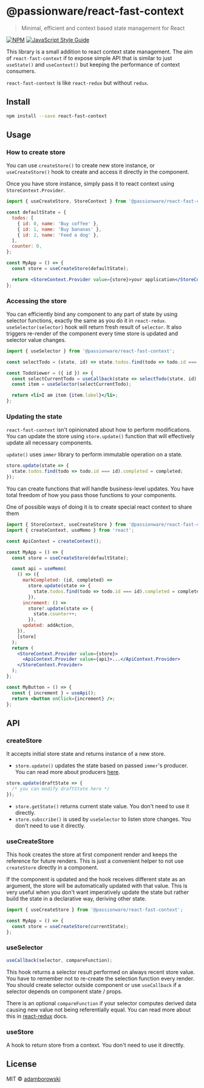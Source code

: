 # @passionware/react-fast-context

> Minimal, efficient and context based state management for React

[![NPM](https://img.shields.io/npm/v/@passionware/react-fast-context.svg)](https://www.npmjs.com/package/react-fast-context) [![JavaScript Style Guide](https://img.shields.io/badge/code_style-standard-brightgreen.svg)](https://standardjs.com)

This library is a small addition to react context state management.
The aim of `react-fast-context` if to expose simple API that is similar to just `useState()` and `useContext()`
but keeping the performance of context consumers.

`react-fast-context` is like `react-redux` but without `redux`.

## Install

```bash
npm install --save react-fast-context
```

## Usage

### How to create store

You can use `createStore()` to create new store instance, or `useCreateStore()`
hook to create and access it directly in the component.

Once you have store instance, simply pass it to react context using `StoreContext.Provider`.

```jsx
import { useCreateStore, StoreContext } from '@passionware/react-fast-context';

const defaultState = {
  todos: [
    { id: 0, name: 'Buy coffee' },
    { id: 1, name: 'Buy bananas' },
    { id: 2, name: 'Feed a dog' },
  ],
  counter: 0,
};

const MyApp = () => {
  const store = useCreateStore(defaultState);

  return <StoreContext.Provider value={store}>your application</StoreContext.Provider>;
};
```

### Accessing the store

You can efficiently bind any component to any part of state by using selector functions,
exactly the same as you do it in `react-redux`. `useSelector(selector)` hook will return fresh result of `selector`.
It also triggers re-render of the component every time store is updated and selector value changes.

```jsx
import { useSelector } from '@passionware/react-fast-context';

const selectTodo = (state, id) => state.todos.find(todo => todo.id === id);

const TodoViewer = ({ id }) => {
  const selectCurrentTodo = useCallback(state => selectTodo(state, id), [id]);
  const item = useSelector(selectCurrentTodo);

  return <li>I am item {item.label}</li>;
};
```

### Updating the state

`react-fast-context` isn't opinionated about how to perform modifications.
You can update the store using `store.update()` function that will effectively update all necessary components.

`update()` uses `immer` library to perform immutable operation on a state.

```jsx
store.update(state => {
  state.todos.find(todo => todo.id === id).completed = completed;
});
```

You can create functions that will handle business-level updates.
You have total freedom of how you pass those functions to your components.

One of possible ways of doing it is to create special react context to share them

```jsx
import { StoreContext, useCreateStore } from '@passionware/react-fast-context';
import { createContext, useMemo } from 'react';

const ApiContext = createContext();

const MyApp = () => {
  const store = useCreateStore(defaultState);

  const api = useMemo(
    () => ({
      markCompleted: (id, completed) =>
        store.update(state => {
          state.todos.find(todo => todo.id === id).completed = completed;
        }),
      increment: () =>
        store?.update(state => {
          state.counter++;
        }),
      updated: addAction,
    }),
    [store]
  );
  return (
    <StoreContext.Provider value={store}>
      <ApiContext.Provider value={api}>...</ApiContext.Provider>
    </StoreContext.Provider>
  );
};

const MyButton = () => {
  const { increment } = useApi();
  return <button onClick={increment} />;
};
```

## API

### createStore

It accepts initial store state and returns instance of a new store.

- `store.update()` updates the state based on passed `immer`'s producer. You can read more about producers [here](https://immerjs.github.io/immer/docs/produce).

```jsx
store.update(draftState => {
  /* you can modify draftState here */
});
```

- `store.getState()` returns current state value. You don't need to use it directly.
- `store.subscribe()` is used by `useSelector` to listen store changes. You don't need to use it directly.

### useCreateStore

This hook creates the store at first component render and keeps the reference for future renders. This is just a
convenient helper to not use `createStore` directly in a component.

If the component is updated and the hook receives different state as an argument, the store will be automatically updated with that value.
This is very useful when you don't want imperatively update the state but rather build the state in a declarative way, deriving other state.

```javascript
import { useCreateStore } from '@passionware/react-fast-context';

const MyApp = () => {
  const store = useCreateStore(currentState);
};
```

### useSelector

```javascript
useCallback(selector, compareFunction);
```

This hook returns a selector result performed on always recent store value.
You have to remember not to re-create the selection function every render. You should create selector outside component
or use `useCallback` if a selector depends on component state / props.

There is an optional `compareFunction` if your selector computes derived data causing new value not being referentially equal.
You can read more about this in [react-redux](https://react-redux.js.org/api/hooks#equality-comparisons-and-updates) docs.

### useStore

A hook to return store from a context. You don't need to use it directtly.

## License

MIT © [adamborowski](https://github.com/adamborowski)
